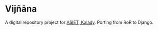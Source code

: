 # Vijñāna

A digital repository project for [ASIET, Kalady](http://adishankara.ac.in). Porting from RoR to Django.
